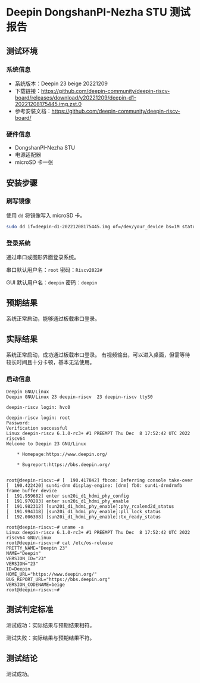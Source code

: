 # Deepin DongshanPI-Nezha STU 测试报告

## 测试环境

### 系统信息

- 系统版本：Deepin 23 beige 20221209
- 下载链接：https://github.com/deepin-community/deepin-riscv-board/releases/download/v20221209/deepin-d1-20221208175445.img.zst.0
- 参考安装文档：https://github.com/deepin-community/deepin-riscv-board/

### 硬件信息

- DongshanPI-Nezha STU
- 电源适配器
- microSD 卡一张

## 安装步骤

### 刷写镜像

使用 `dd` 将镜像写入 microSD 卡。

```bash
sudo dd if=deepin-d1-20221208175445.img of=/dev/your_device bs=1M status=progress
```

### 登录系统

通过串口或图形界面登录系统。

串口默认用户名：`root`
密码：`Riscv2022#`

GUI 默认用户名：`deepin`
密码：`deepin`

## 预期结果

系统正常启动，能够通过板载串口登录。

## 实际结果

系统正常启动，成功通过板载串口登录。
有视频输出，可以进入桌面，但需等待较长时间且十分卡顿，基本无法使用。

### 启动信息

```log
Deepin GNU/Linux
Deepin GNU/Linux 23 deepin-riscv  23 deepin-riscv ttyS0

deepin-riscv login: hvc0

deepin-riscv login: root
Password:
Verification successful
Linux deepin-riscv 6.1.0-rc3+ #1 PREEMPT Thu Dec  8 17:52:42 UTC 2022 riscv64
Welcome to Deepin 23 GNU/Linux

    * Homepage:https://www.deepin.org/

    * Bugreport:https://bbs.deepin.org/


root@deepin-riscv:~# [  190.417842] fbcon: Deferring console take-over
[  190.422420] sun4i-drm display-engine: [drm] fb0: sun4i-drmdrmfb frame buffer device
[  191.959682] enter sun20i_d1_hdmi_phy_config
[  191.970283] enter sun20i_d1_hdmi_phy_enable
[  191.982312] [sun20i_d1_hdmi_phy_enable]:phy_rcalend2d_status
[  191.994318] [sun20i_d1_hdmi_phy_enable]:pll_lock_status
[  192.006308] [sun20i_d1_hdmi_phy_enable]:tx_ready_status

root@deepin-riscv:~# uname -a
Linux deepin-riscv 6.1.0-rc3+ #1 PREEMPT Thu Dec  8 17:52:42 UTC 2022 riscv64 GNU/Linux
root@deepin-riscv:~# cat /etc/os-release
PRETTY_NAME="Deepin 23"
NAME="Deepin"
VERSION_ID="23"
VERSION="23"
ID=Deepin
HOME_URL="https://www.deepin.org/"
BUG_REPORT_URL="https://bbs.deepin.org"
VERSION_CODENAME=beige
root@deepin-riscv:~#

```

## 测试判定标准

测试成功：实际结果与预期结果相符。

测试失败：实际结果与预期结果不符。

## 测试结论

测试成功。
